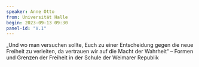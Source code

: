 ```yaml
---
speaker: Anne Otto
from: Universität Halle
begin: 2023-09-13 09:30
panel-id: "V.1"
---
```


„Und wo man versuchen sollte, Euch zu einer Entscheidung gegen die neue Freiheit zu verleiten, da vertrauen wir auf die Macht der Wahrheit“ – Formen und Grenzen der Freiheit in der Schule der Weimarer Republik

